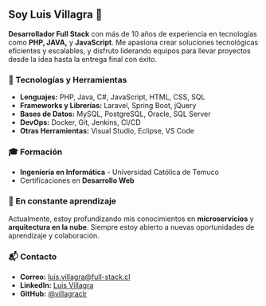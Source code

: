 ## Soy Luis Villagra 👋

**Desarrollador Full Stack** con más de 10 años de experiencia en tecnologías como **PHP, JAVA,** y **JavaScript**. Me apasiona crear soluciones tecnológicas eficientes y escalables, y disfruto liderando equipos para llevar proyectos desde la idea hasta la entrega final con éxito.

### 🔧 Tecnologías y Herramientas
- **Lenguajes:** PHP, Java, C#, JavaScript, HTML, CSS, SQL
- **Frameworks y Librerías:** Laravel, Spring Boot, jQuery
- **Bases de Datos:** MySQL, PostgreSQL, Oracle, SQL Server
- **DevOps:** Docker, Git, Jenkins, CI/CD
- **Otras Herramientas:** Visual Studio, Eclipse, VS Code

### 🎓 Formación
- **Ingeniería en Informática** - Universidad Católica de Temuco
- Certificaciones en **Desarrollo Web**

### 🌱 En constante aprendizaje
Actualmente, estoy profundizando mis conocimientos en **microservicios** y **arquitectura en la nube**. Siempre estoy abierto a nuevas oportunidades de aprendizaje y colaboración.

### 📬 Contacto
- **Correo:** luis.villagra@full-stack.cl
- **LinkedIn:** [Luis Villagra](https://www.linkedin.com/in/luis-reinaldo-villagra-conejeros/)
- **GitHub:** [@villagraclr](https://github.com/villagraclr)
